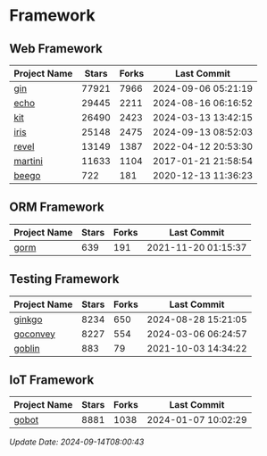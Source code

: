# Framework

## Web Framework
| Project Name | Stars | Forks | Last Commit |
| ------------ | ----- | ----- | ----------- |
| [gin](https://github.com/gin-gonic/gin) | 77921 | 7966 | 2024-09-06 05:21:19 |
| [echo](https://github.com/labstack/echo) | 29445 | 2211 | 2024-08-16 06:16:52 |
| [kit](https://github.com/go-kit/kit) | 26490 | 2423 | 2024-03-13 13:42:15 |
| [iris](https://github.com/kataras/iris) | 25148 | 2475 | 2024-09-13 08:52:03 |
| [revel](https://github.com/revel/revel) | 13149 | 1387 | 2022-04-12 20:53:30 |
| [martini](https://github.com/go-martini/martini) | 11633 | 1104 | 2017-01-21 21:58:54 |
| [beego](https://github.com/astaxie/beego) | 722 | 181 | 2020-12-13 11:36:23 |

## ORM Framework
| Project Name | Stars | Forks | Last Commit |
| ------------ | ----- | ----- | ----------- |
| [gorm](https://github.com/jinzhu/gorm) | 639 | 191 | 2021-11-20 01:15:37 |

## Testing Framework
| Project Name | Stars | Forks | Last Commit |
| ------------ | ----- | ----- | ----------- |
| [ginkgo](https://github.com/onsi/ginkgo) | 8234 | 650 | 2024-08-28 15:21:05 |
| [goconvey](https://github.com/smartystreets/goconvey) | 8227 | 554 | 2024-03-06 06:24:57 |
| [goblin](https://github.com/franela/goblin) | 883 | 79 | 2021-10-03 14:34:22 |

## IoT Framework
| Project Name | Stars | Forks | Last Commit |
| ------------ | ----- | ----- | ----------- |
| [gobot](https://github.com/hybridgroup/gobot) | 8881 | 1038 | 2024-01-07 10:02:29 |

*Update Date: 2024-09-14T08:00:43*